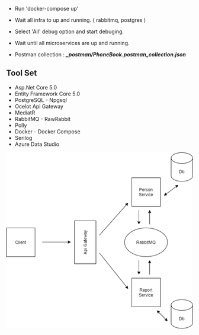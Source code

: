 * Run 'docker-compose up'

* Wait all infra to up and running. ( rabbitmq, postgres )

* Select 'All' debug option and start debuging.

* Wait until all microservices are up and running.

* Postman collection : ***_postman/PhoneBook.postman_collection.json*** 

## Tool Set

* Asp.Net Core 5.0
* Entity Framework Core 5.0
* PostgreSQL - Npgsql
* Ocelot Api Gateway
* MediatR
* RabbitMQ - RawRabbit
* Polly
* Docker - Docker Compose
* Serilog
* Azure Data Studio

<img src = "https://github.com/SerkanYilmazDev/PhoneBook-Microservices/blob/master/_images/design.png" />



